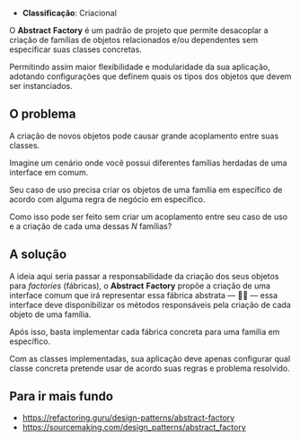 - **Classificação**: Criacional

O **Abstract** **Factory** é um padrão de projeto que permite desacoplar a criação de famílias de objetos relacionados e/ou dependentes sem especificar suas classes concretas. 

Permitindo assim maior flexibilidade e modularidade da sua aplicação, adotando configurações que definem quais os tipos dos objetos que devem ser instanciados.

## O problema

A criação de novos objetos pode causar grande acoplamento entre suas classes. 

Imagine um cenário onde você possui diferentes famílias herdadas de uma interface em comum.

Seu caso de uso precisa criar os objetos de uma família em específico de acordo com alguma regra de negócio em específico. 

Como isso pode ser feito sem criar um acoplamento entre seu caso de uso e a criação de cada uma dessas *N* famílias?

## A solução

A ideia aqui seria passar a responsabilidade da criação dos seus objetos para *factories* (fábricas), o **Abstract** **Factory** propõe a criação de uma interface comum que irá representar essa fábrica abstrata — 🕵️‍♂️ — essa interface deve disponibilizar os métodos responsáveis  pela criação de cada objeto de uma família. 

Após isso, basta implementar cada fábrica concreta para uma família em específico.

Com as classes implementadas, sua aplicação deve apenas configurar qual classe concreta pretende usar de acordo suas regras e problema resolvido.

## Para ir mais fundo

- <https://refactoring.guru/design-patterns/abstract-factory>
- <https://sourcemaking.com/design_patterns/abstract_factory>
